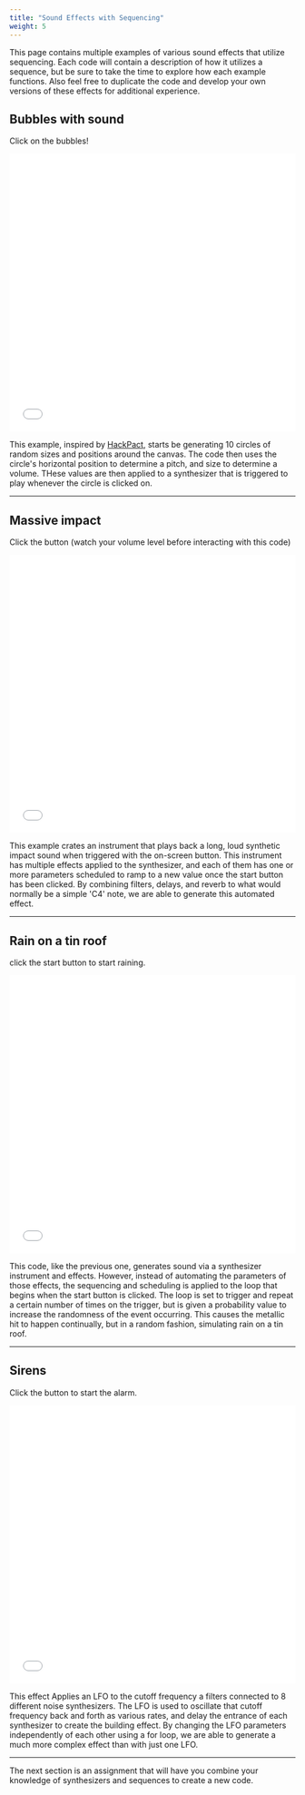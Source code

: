 ```yaml
---
title: "Sound Effects with Sequencing"
weight: 5
---
```



<!-- <a href="/slides/sound/sound-effects-sequencing-slides" target="_blank">View slides</a>

--- -->

This page contains multiple examples of various sound effects that utilize sequencing. Each code will contain a description of how it utilizes a sequence, but be sure to take the time to explore how each example functions. Also feel free to duplicate the code and develop your own versions of these effects for additional experience.

## Bubbles with sound

Click on the bubbles!

<iframe height="490" style="width: 100%;" scrolling="no" title="Bubbles with sound!" src="//codepen.io/lsuddem/embed/rROVea/?height=490&theme-id=35490&default-tab=js,result" frameborder="no" allowtransparency="true" allowfullscreen="true">
  See the Pen <a href='https://codepen.io/lsuddem/pen/rROVea/'>Bubbles with sound!</a> by LSU DDEM
  (<a href='https://codepen.io/lsuddem'>@lsuddem</a>) on <a href='https://codepen.io'>CodePen</a>.
</iframe>

This example, inspired by [HackPact](https://github.com/stc/HackPact), starts be generating 10 circles of random sizes and positions around the canvas. The code then uses the circle's horizontal position to determine a pitch, and size to determine a volume. THese values are then applied to a synthesizer that is triggered to play whenever the circle is clicked on.

---

## Massive impact

Click the button (watch your volume level before interacting with this code)

<iframe height="490" style="width: 100%;" scrolling="no" title="Massive Impact" src="//codepen.io/lsuddem/embed/moyYbx/?height=300&theme-id=35490&default-tab=result" frameborder="no" allowtransparency="true" allowfullscreen="true">
  See the Pen <a href='https://codepen.io/lsuddem/pen/moyYbx/'>Massive Impact</a> by LSU DDEM
  (<a href='https://codepen.io/lsuddem'>@lsuddem</a>) on <a href='https://codepen.io'>CodePen</a>.
</iframe>

This example crates an instrument that plays back a long, loud synthetic impact sound when triggered with the on-screen button. This instrument has multiple effects applied to the synthesizer, and each of them has one or more parameters scheduled to ramp to a new value once the start button has been clicked. By combining filters, delays, and reverb to what would normally be a simple 'C4' note, we are able to generate this automated effect.

<!-- [starter](https://codepen.io/lsuddem/pen/eXNXMy?editors=0010) -->
---
## Rain on a tin roof

click the start button to start raining.

<iframe height="490" style="width: 100%;" scrolling="no" title="Rain on a tin roof " src="//codepen.io/lsuddem/embed/ZPYdLa/?height=300&theme-id=35490&default-tab=result" frameborder="no" allowtransparency="true" allowfullscreen="true">
  See the Pen <a href='https://codepen.io/lsuddem/pen/ZPYdLa/'>Rain on a tin roof </a> by LSU DDEM
  (<a href='https://codepen.io/lsuddem'>@lsuddem</a>) on <a href='https://codepen.io'>CodePen</a>.
</iframe>

This code, like the previous one, generates sound via a synthesizer instrument and effects. However, instead of automating the parameters of those effects, the sequencing and scheduling is applied to the loop that begins when the start button is clicked. The loop is set to trigger and repeat a certain number of times on the trigger, but is given a probability value to increase the randomness of the event occurring. This causes the metallic hit to happen continually, but in a random fashion, simulating rain on a tin roof.

<!-- [starter](https://codepen.io/lsuddem/pen/wOaOxW?editors=1010) -->

---

## Sirens

Click the button to start the alarm.

<iframe height="490" style="width: 100%;" scrolling="no" title="Sirens" src="//codepen.io/lsuddem/embed/oVXyaE/?height=300&theme-id=35490&default-tab=result" frameborder="no" allowtransparency="true" allowfullscreen="true">
  See the Pen <a href='https://codepen.io/lsuddem/pen/oVXyaE/'>Sirens</a> by LSU DDEM
  (<a href='https://codepen.io/lsuddem'>@lsuddem</a>) on <a href='https://codepen.io'>CodePen</a>.
</iframe>

This effect Applies an LFO to the cutoff frequency a filters connected to 8 different noise synthesizers. The LFO is used to oscillate that cutoff frequency back and forth as various rates, and delay the entrance of each synthesizer to create the building effect. By changing the LFO parameters independently of each other using a for loop, we are able to generate a much more complex effect than with just one LFO.

<!-- [starter](https://codepen.io/lsuddem/pen/jJPJoL?editors=0010) -->

---

The next section is an assignment that will have you combine your knowledge of synthesizers and sequences to create a new code.